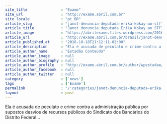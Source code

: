 ```yaml
---
site_title               : "Exame"
site_url                 : "http://exame.abril.com.br"
site_locale              : "pt_BR"
article_slug             : "janot-denuncia-deputada-erika-kokay-ao-stf"
article_title            : "Janot denuncia deputada Erika Kokay ao STF"
article_image            : "https://abrilexame.files.wordpress.com/2016/09/size_960_16_9_abr290813wdo_2336a13.jpg?quality=70&strip=all&w=960"
article_url              : "http://exame.abril.com.br/brasil/janot-denuncia-deputada-erika-kokay-ao-stf/"
article_published_at     : "2016-10-18T21:12:11-02:00"
article_description      : "Ela é acusada de peculato e crime contra a administração pública por supostos desvios de recursos públicos do Sindicato dos Bancários do Distrito Federal..."
article_author_name      : "Estadão Conteúdo"
article_author_image     : null
article_author_biography : null
article_author_profile   : "http://exame.abril.com.br/author/wpestadao/"
article_author_facebook  : null
article_author_twitter   : null
category                 : ['news']
tags                     : ['Exame']
permalink                : "/:categories/janot-denuncia-deputada-erika-kokay-ao-stf/"
layout                   : post
---
```


Ela é acusada de peculato e crime contra a administração pública por supostos desvios de recursos públicos do Sindicato dos Bancários do Distrito Federal...
